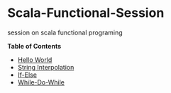 # Scala-Functional-Session
session on scala functional programing

**Table of Contents**

- [Hello World](#helloworld)
- [String Interpolation](#stringinterpolation)
- [If-Else](#ifelse)
- [While-Do-While](#whiledowhile)
